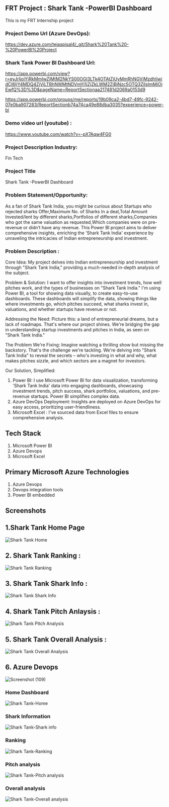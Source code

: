 ## FRT Project : Shark Tank -PowerBI Dashboard 
This is my FRT Internship project

### Project Demo Url (Azure DevOps):
https://dev.azure.com/tejaspisal4/_git/Shark%20Tank%20-%20PowerBI%20Project
 
### Shark Tank Power BI Dashboard Url:
https://app.powerbi.com/view?r=eyJrIjoiYjRkMmIwZjMtM2NkYS00OGI3LTk4OTAtZjUyMmRhNGViMzdhIiwidCI6IjY4MDQ4ZjViLTBhNWMtNDVmYi1iZjZkLWM2ZjBjNzc5OTQ3ZiIsImMiOjEwfQ%3D%3D&pageName=ReportSectionaa217481d2069a0153d9

https://app.powerbi.com/groups/me/reports/19b09ca2-4bd7-49fc-9242-07e0ba907283/ReportSectionb74a74ca49e88dba3035?experience=power-bi


### Demo video url (youtube) :
https://www.youtube.com/watch?v=-pX7Aqw4FG0

### Project Description Industry: 
Fin Tech 
### Project Title
Shark Tank -PowerBI Dashboard 


### Problem Statement/Opportunity: 
As a fan of Shark Tank India, you might be curious about
Startups who rejected sharks Offer,Maximum No. of Sharks In a deal,Total Amount Invested/lent by different sharks,Portfolios of different sharks,Companies who got the same valuation as requested,Which companies were on pre-revenue or didn’t have any revenue. This Power BI project aims to deliver comprehensive insights, enriching the 'Shark Tank India' experience by unraveling the intricacies of Indian entrepreneurship and investment.


### Problem Description :
Core Idea:
My project delves into Indian entrepreneurship and investment through "Shark Tank India," providing a much-needed in-depth analysis of the subject.

Problem & Solution:
I want to offer insights into investment trends, how well pitches work, and the types of businesses on "Shark Tank India." I'm using Power BI, a tool for showing data visually, to create easy-to-use dashboards. These dashboards will simplify the data, showing things like where investments go, which pitches succeed, what sharks invest in, valuations, and whether startups have revenue or not.

Addressing the Need:
Picture this: a land of entrepreneurial dreams, but a lack of roadmaps. That's where our project shines. We're bridging the gap in understanding startup investments and pitches in India, as seen on "Shark Tank India."

The Problem We're Fixing:
Imagine watching a thrilling show but missing the backstory. That's the challenge we're tackling. We're delving into "Shark Tank India" to reveal the secrets – who's investing in what and why, what makes pitches sizzle, and which sectors are a magnet for investors.


Our Solution, Simplified:
1. Power BI: I use Microsoft Power BI for data visualization, transforming 'Shark Tank India' data into engaging dashboards, showcasing investment trends, pitch success, shark portfolios, valuations, and pre-revenue startups. Power BI simplifies complex data.
2. Azure DevOps Deployment: Insights are deployed on Azure DevOps for easy access, prioritizing user-friendliness.
3. Microsoft Excel : I've sourced data from  Excel files to ensure comprehensive analysis.

## Tech Stack
1. Microsoft Power BI 
2. Azure Devops 
3. Microsoft Excel 


## Primary Microsoft Azure Technologies

1. Azure Devops
2. Devops integration tools
3. Power BI embedded 



## Screenshots

## 1.Shark Tank Home Page

![Shark Tank Home](https://github.com/pisal-tejas/shark-tank-PowerBI/blob/main/Shark%20Tank%20JPG%20files/Shark%20Tank-Home.png)

## 2. Shark Tank Ranking :
![Shark Tank Ranking](https://github.com/pisal-tejas/Shark-Tank-PowerBI/assets/137098887/f6c08c59-f023-49fe-a358-e5de2726c006)

## 3. Shark Tank Shark Info :
![Shark Tank Shark Info](https://github.com/pisal-tejas/Shark-Tank-PowerBI/assets/137098887/ae8f2980-3739-4929-b54d-27db66b5c9d8)


## 4. Shark Tank Pitch Anlaysis :
![Shark Tank Pitch Analysis](https://github.com/pisal-tejas/Shark-Tank-PowerBI/assets/137098887/29d77620-f3d6-4070-b9a6-5ca6a245573d)


## 5. Shark Tank Overall Analysis :
![Shark Tank Overall Analysis](https://github.com/pisal-tejas/Shark-Tank-PowerBI/assets/137098887/c2a33a76-7444-47d7-9ad2-afce0485f26c)


## 6. Azure Devops 
![Screenshot (109)](https://github.com/pisal-tejas/Shark-Tank-PowerBI/assets/137098887/48e22b36-447e-4d90-99f1-a7a02842e984)

###  Home Dashboard 
![Shark Tank-Home](https://github.com/pisal-tejas/Shark-Tank-PowerBI/assets/137098887/fde2c063-1222-4c86-8fe5-5d10c78c4897)

### Shark Information
![Shark Tank-Shark info](https://github.com/pisal-tejas/Shark-Tank-PowerBI/assets/137098887/def67ccf-6ba5-44b8-8d23-80b00ff88d92)

### Ranking
![Shark Tank-Ranking](https://github.com/pisaltejas/Shark-Tank/assets/137098887/83f28a7c-36f5-483a-bf3f-3d7b614f0616)

### Pitch analysis
![Shark Tank-Pitch analysis](https://github.com/pisaltejas/Shark-Tank/assets/137098887/01e41241-8c19-445e-8f04-c90d7cb573ba)

### Overall analysis
![Shark Tank-Overall analysis](https://github.com/pisaltejas/Shark-Tank/assets/137098887/8a08a6a2-970f-49f0-b970-03a064e8e157)








